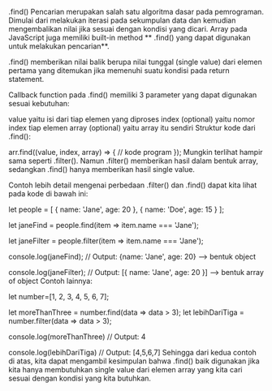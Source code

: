 .find()
Pencarian merupakan salah satu algoritma dasar pada pemrograman. Dimulai dari melakukan iterasi pada sekumpulan data dan kemudian mengembalikan nilai jika sesuai dengan kondisi yang dicari. Array pada JavaScript juga memiliki built-in method ** .find() yang dapat digunakan untuk melakukan pencarian**.

.find() memberikan nilai balik berupa nilai tunggal (single value) dari elemen pertama yang ditemukan jika memenuhi suatu kondisi pada return statement.

Callback function pada .find() memiliki 3 parameter yang dapat digunakan sesuai kebutuhan:

value yaitu isi dari tiap elemen yang diproses
index (optional) yaitu nomor index tiap elemen
array (optional) yaitu array itu sendiri
Struktur kode dari .find():

arr.find((value, index, array) => {
  // kode program
});
Mungkin terlihat hampir sama seperti .filter(). Namun .filter() memberikan hasil dalam bentuk array, sedangkan .find() hanya memberikan hasil single value.

Contoh lebih detail mengenai perbedaan .filter() dan .find() dapat kita lihat pada kode di bawah ini:

let people = [
  {
    name: 'Jane',
    age: 20
  },
  {
    name: 'Doe',
    age: 15
  }
];

let janeFind = people.find(item => item.name === 'Jane');

let janeFilter = people.filter(item =>  item.name === 'Jane');

console.log(janeFind);
// Output: {name: 'Jane', age: 20} --> bentuk object

console.log(janeFilter);
// Output: [{ name: 'Jane', age: 20 }] --> bentuk array of object
Contoh lainnya:

let number=[1, 2, 3, 4, 5, 6, 7];

let moreThanThree = number.find(data => data > 3);
let lebihDariTiga = number.filter(data => data > 3);

console.log(moreThanThree)
// Output: 4

console.log(lebihDariTiga)
// Output: [4,5,6,7]
Sehingga dari kedua contoh di atas, kita dapat mengambil kesimpulan bahwa .find() baik digunakan jika kita hanya membutuhkan single value dari elemen array yang kita cari sesuai dengan kondisi yang kita butuhkan.